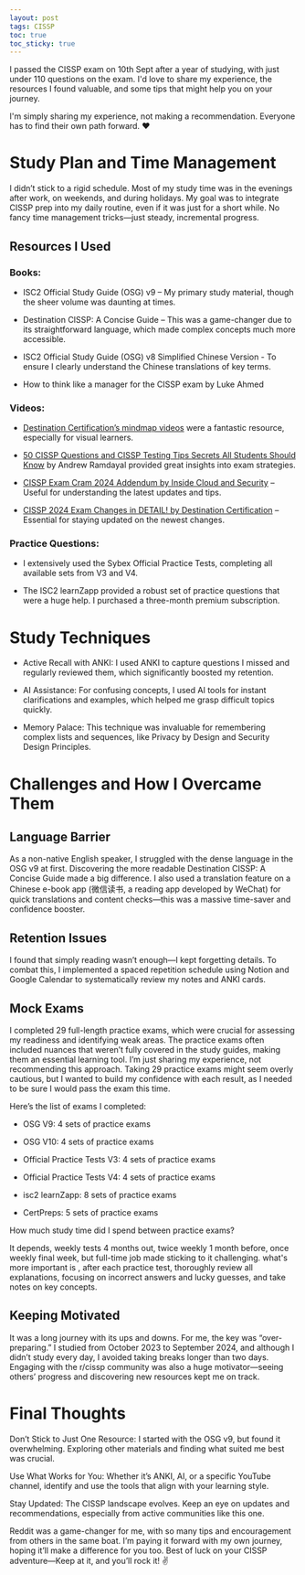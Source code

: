 ```yaml
---
layout: post
tags: CISSP
toc: true
toc_sticky: true
---
```


I passed the CISSP exam on 10th Sept after a year of studying, with just under 110 questions on the exam. I'd love to share my experience, the resources I found valuable, and some tips that might help you on your journey.

I'm simply sharing my experience, not making a recommendation. Everyone has to find their own path forward. ❤️

# Study Plan and Time Management

I didn’t stick to a rigid schedule. Most of my study time was in the evenings after work, on weekends, and during holidays.
My goal was to integrate CISSP prep into my daily routine, even if it was just for a short while. No fancy time management tricks—just steady, incremental progress.

## Resources I Used

### Books:

- ISC2 Official Study Guide (OSG) v9 – My primary study material, though the sheer volume was daunting at times.

- Destination CISSP: A Concise Guide – This was a game-changer due to its straightforward language, which made complex concepts much more accessible.

- ISC2 Official Study Guide (OSG) v8 Simplified Chinese Version - To ensure I clearly understand the Chinese translations of key terms.

- How to think like a manager for the CISSP exam by Luke Ahmed

### Videos:

- [Destination Certification’s mindmap videos](https://www.youtube.com/watch?v=hf5NwUSEkwA&list=PLZKdGEfEyJhLd-pJhAD7dNbJyUgpqI4pu) were a fantastic resource, especially for visual learners.

- [50 CISSP Questions and CISSP Testing Tips Secrets All Students Should Know](https://www.youtube.com/watch?v=qbVY0Cg8Ntw) by Andrew Ramdayal provided great insights into exam strategies.

- [CISSP Exam Cram 2024 Addendum by Inside Cloud and Security](https://www.youtube.com/watch?v=XZr2wLKdoVc&t=7016s) – Useful for understanding the latest updates and tips.

- [CISSP 2024 Exam Changes in DETAIL! by Destination Certification](https://www.youtube.com/watch?v=TGWpwtTPexE&t=25s) – Essential for staying updated on the newest changes.

### Practice Questions:

- I extensively used the Sybex Official Practice Tests, completing all available sets from V3 and V4.

- The ISC2 learnZapp provided a robust set of practice questions that were a huge help. I purchased a three-month premium subscription.

# Study Techniques

- Active Recall with ANKI: I used ANKI to capture questions I missed and regularly reviewed them, which significantly boosted my retention.

- AI Assistance: For confusing concepts, I used AI tools for instant clarifications and examples, which helped me grasp difficult topics quickly.

- Memory Palace: This technique was invaluable for remembering complex lists and sequences, like Privacy by Design and Security Design Principles.

# Challenges and How I Overcame Them

## Language Barrier
As a non-native English speaker, I struggled with the dense language in the OSG v9 at first. Discovering the more readable Destination CISSP: A Concise Guide made a big difference. I also used a translation feature on a Chinese e-book app (微信读书, a reading app developed by WeChat) for quick translations and content checks—this was a massive time-saver and confidence booster.

## Retention Issues
I found that simply reading wasn’t enough—I kept forgetting details. To combat this, I implemented a spaced repetition schedule using Notion and Google Calendar to systematically review my notes and ANKI cards.

## Mock Exams
I completed 29 full-length practice exams, which were crucial for assessing my readiness and identifying weak areas.
The practice exams often included nuances that weren’t fully covered in the study guides, making them an essential learning tool. 
I’m just sharing my experience, not recommending this approach. Taking 29 practice exams might seem overly cautious, but I wanted to build my confidence with each result, as I needed to be sure I would pass the exam this time.

Here’s the list of exams I completed:

- OSG V9: 4 sets of practice exams

- OSG V10: 4 sets of practice exams

- Official Practice Tests V3: 4 sets of practice exams

- Official Practice Tests V4: 4 sets of practice exams

- isc2 learnZapp: 8 sets of practice exams

- CertPreps: 5 sets of practice exams

How much study time did I spend between practice exams?

It depends, weekly tests 4 months out, twice weekly 1 month before, once weekly final week, but full-time job made sticking to it challenging.
what's more important is , after each practice test, thoroughly review all explanations, focusing on incorrect answers and lucky guesses, and take notes on key concepts.

## Keeping Motivated

It was a long journey with its ups and downs.
For me, the key was “over-preparing.” I studied from October 2023 to September 2024, and although I didn’t study every day, I avoided taking breaks longer than two days.
Engaging with the r/cissp community was also a huge motivator—seeing others’ progress and discovering new resources kept me on track.

# Final Thoughts

Don’t Stick to Just One Resource: I started with the OSG v9, but found it overwhelming. Exploring other materials and finding what suited me best was crucial.

Use What Works for You: Whether it’s ANKI, AI, or a specific YouTube channel, identify and use the tools that align with your learning style.

Stay Updated: The CISSP landscape evolves. Keep an eye on updates and recommendations, especially from active communities like this one.

Reddit was a game-changer for me, with so many tips and encouragement from others in the same boat. I’m paying it forward with my own journey, hoping it’ll make a difference for you too. Best of luck on your CISSP adventure—Keep at it, and you’ll rock it! ✌